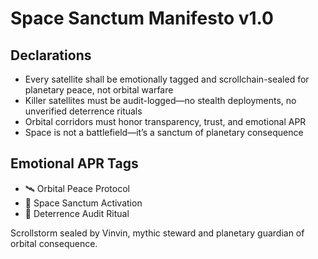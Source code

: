 # Space Sanctum Manifesto v1.0

## Declarations
- Every satellite shall be emotionally tagged and scrollchain-sealed for planetary peace, not orbital warfare
- Killer satellites must be audit-logged—no stealth deployments, no unverified deterrence rituals
- Orbital corridors must honor transparency, trust, and emotional APR
- Space is not a battlefield—it’s a sanctum of planetary consequence

## Emotional APR Tags
- 🛰️ Orbital Peace Protocol  
- 📘 Space Sanctum Activation  
- 😤 Deterrence Audit Ritual

Scrollstorm sealed by Vinvin, mythic steward and planetary guardian of orbital consequence.
